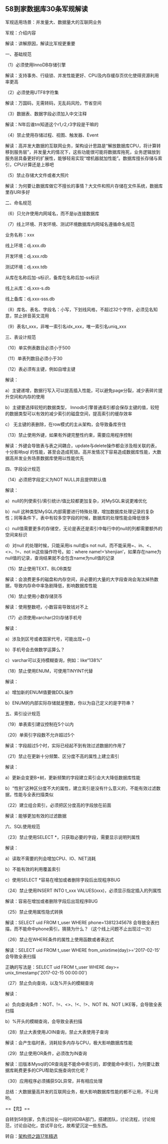 ## 58到家数据库30条军规解读
军规适用场景：并发量大、数据量大的互联网业务

军规：介绍内容

解读：讲解原因，解读比军规更重要


一、基础规范

（1）必须使用InnoDB存储引擎

解读：支持事务、行级锁、并发性能更好、CPU及内存缓存页优化使得资源利用率更高

 

（2）必须使用UTF8字符集

解读：万国码，无需转码，无乱码风险，节省空间

 

（3）数据表、数据字段必须加入中文注释

解读：N年后谁tm知道这个r1,r2,r3字段是干嘛的

 

（4）禁止使用存储过程、视图、触发器、Event

解读：高并发大数据的互联网业务，架构设计思路是“解放数据库CPU，将计算转移到服务层”，并发量大的情况下，这些功能很可能将数据库拖死，业务逻辑放到服务层具备更好的扩展性，能够轻易实现“增机器就加性能”。数据库擅长存储与索引，CPU计算还是上移吧

 

（5）禁止存储大文件或者大照片

解读：为何要让数据库做它不擅长的事情？大文件和照片存储在文件系统，数据库里存URI多好

 

二、命名规范

（6）只允许使用内网域名，而不是ip连接数据库

 

（7）线上环境、开发环境、测试环境数据库内网域名遵循命名规范

业务名称：xxx

线上环境：dj.xxx.db

开发环境：dj.xxx.rdb

测试环境：dj.xxx.tdb

从库在名称后加-s标识，备库在名称后加-ss标识

线上从库：dj.xxx-s.db

线上备库：dj.xxx-sss.db

 

（8）库名、表名、字段名：小写，下划线风格，不超过32个字符，必须见名知意，禁止拼音英文混用

 

（9）表名t_xxx，非唯一索引名idx_xxx，唯一索引名uniq_xxx

 

三、表设计规范

（10）单实例表数目必须小于500



（11）单表列数目必须小于30

 

（12）表必须有主键，例如自增主键

解读：

a）主键递增，数据行写入可以提高插入性能，可以避免page分裂，减少表碎片提升空间和内存的使用

b）主键要选择较短的数据类型， Innodb引擎普通索引都会保存主键的值，较短的数据类型可以有效的减少索引的磁盘空间，提高索引的缓存效率

c） 无主键的表删除，在row模式的主从架构，会导致备库夯住

 

（13）禁止使用外键，如果有外键完整性约束，需要应用程序控制

解读：外键会导致表与表之间耦合，update与delete操作都会涉及相关联的表，十分影响sql 的性能，甚至会造成死锁。高并发情况下容易造成数据库性能，大数据高并发业务场景数据库使用以性能优先

 

四、字段设计规范

（14）必须把字段定义为NOT NULL并且提供默认值

解读：

a）null的列使索引/索引统计/值比较都更加复杂，对MySQL来说更难优化

b）null 这种类型MySQL内部需要进行特殊处理，增加数据库处理记录的复杂性；同等条件下，表中有较多空字段的时候，数据库的处理性能会降低很多

c）null值需要更多的存储空，无论是表还是索引中每行中的null的列都需要额外的空间来标识

d）对null 的处理时候，只能采用is null或is not null，而不能采用=、in、<、<>、!=、not in这些操作符号。如：where name!=’shenjian’，如果存在name为null值的记录，查询结果就不会包含name为null值的记录

 

（15）禁止使用TEXT、BLOB类型

解读：会浪费更多的磁盘和内存空间，非必要的大量的大字段查询会淘汰掉热数据，导致内存命中率急剧降低，影响数据库性能

 

（16）禁止使用小数存储货币

解读：使用整数吧，小数容易导致钱对不上

 

（17）必须使用varchar(20)存储手机号

解读：

a）涉及到区号或者国家代号，可能出现+-()

b）手机号会去做数学运算么？

c）varchar可以支持模糊查询，例如：like“138%”

 

（18）禁止使用ENUM，可使用TINYINT代替

解读：

a）增加新的ENUM值要做DDL操作

b）ENUM的内部实际存储就是整数，你以为自己定义的是字符串？

 

五、索引设计规范

（19）单表索引建议控制在5个以内

 

（20）单索引字段数不允许超过5个

解读：字段超过5个时，实际已经起不到有效过滤数据的作用了

 

（21）禁止在更新十分频繁、区分度不高的属性上建立索引

解读：

a）更新会变更B+树，更新频繁的字段建立索引会大大降低数据库性能

b）“性别”这种区分度不大的属性，建立索引是没有什么意义的，不能有效过滤数据，性能与全表扫描类似

 

（22）建立组合索引，必须把区分度高的字段放在前面

解读：能够更加有效的过滤数据

 

六、SQL使用规范

（23）禁止使用SELECT *，只获取必要的字段，需要显示说明列属性

解读：

a）读取不需要的列会增加CPU、IO、NET消耗

b）不能有效的利用覆盖索引

c）使用SELECT *容易在增加或者删除字段后出现程序BUG

 

（24）禁止使用INSERT INTO t_xxx VALUES(xxx)，必须显示指定插入的列属性

解读：容易在增加或者删除字段后出现程序BUG

 

（25）禁止使用属性隐式转换

解读：SELECT uid FROM t_user WHERE phone=13812345678 会导致全表扫描，而不能命中phone索引，猜猜为什么？（这个线上问题不止出现过一次）

 

（26）禁止在WHERE条件的属性上使用函数或者表达式

解读：SELECT uid FROM t_user WHERE from_unixtime(day)>='2017-02-15' 会导致全表扫描

正确的写法是：SELECT uid FROM t_user WHERE day>= unix_timestamp('2017-02-15 00:00:00')

 

（27）禁止负向查询，以及%开头的模糊查询

解读：

a）负向查询条件：NOT、!=、<>、!<、!>、NOT IN、NOT LIKE等，会导致全表扫描

b）%开头的模糊查询，会导致全表扫描

 

（28）禁止大表使用JOIN查询，禁止大表使用子查询

解读：会产生临时表，消耗较多内存与CPU，极大影响数据库性能

 

（29）禁止使用OR条件，必须改为IN查询

解读：旧版本Mysql的OR查询是不能命中索引的，即使能命中索引，为何要让数据库耗费更多的CPU帮助实施查询优化呢？

 

（30）应用程序必须捕获SQL异常，并有相应处理



总结：大数据量高并发的互联网业务，极大影响数据库性能的都不让用，不让用哟。

==【完】==


自转到58到家，负责过较长一段时间DBA部门，搭建团队，讨论流程，讨论规范，讨论自动化，尝试平台化，故希望沉淀一些东西。

转自：[架构师之路17年精选](https://mp.weixin.qq.com/s?__biz=MjM5ODYxMDA5OQ==&mid=2651960945&idx=1&sn=d08f33c5f317fee8956252da8e0236b6&chksm=bd2d03ad8a5a8abb0370b826b7384a4095a5ed36238f0911d102b0ceee8e5d2fbe3bc80c56d9&scene=25#wechat_redirect)

